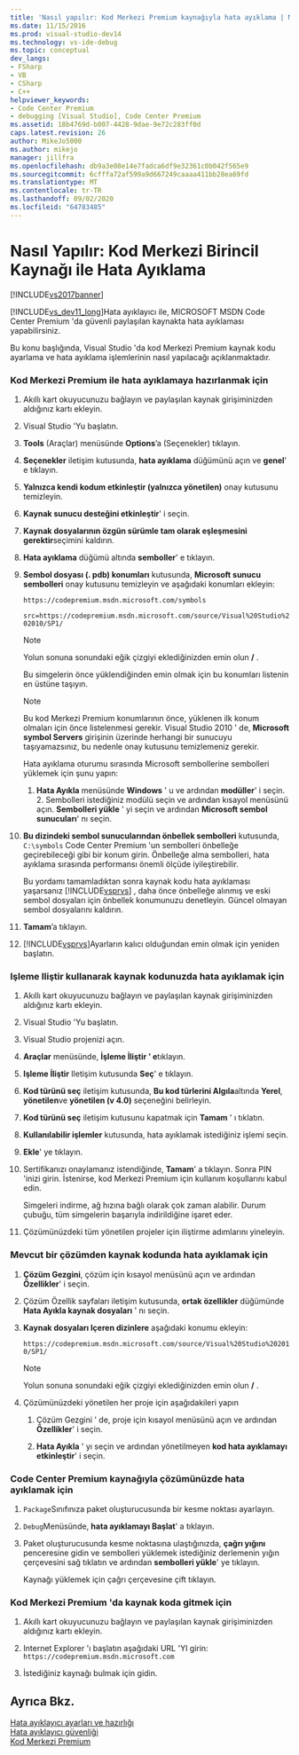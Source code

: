 ```yaml
---
title: 'Nasıl yapılır: Kod Merkezi Premium kaynağıyla hata ayıklama | Microsoft Docs'
ms.date: 11/15/2016
ms.prod: visual-studio-dev14
ms.technology: vs-ide-debug
ms.topic: conceptual
dev_langs:
- FSharp
- VB
- CSharp
- C++
helpviewer_keywords:
- Code Center Premium
- debugging [Visual Studio], Code Center Premium
ms.assetid: 18b4769d-b007-4428-9dae-9e72c283ff0d
caps.latest.revision: 26
author: MikeJo5000
ms.author: mikejo
manager: jillfra
ms.openlocfilehash: db9a3e08e14e7fadca6df9e32361c0b042f565e9
ms.sourcegitcommit: 6cfffa72af599a9d667249caaaa411bb28ea69fd
ms.translationtype: MT
ms.contentlocale: tr-TR
ms.lasthandoff: 09/02/2020
ms.locfileid: "64783485"
---
```

# <a name="how-to-debug-with-code-center-premium-source"></a>Nasıl Yapılır: Kod Merkezi Birincil Kaynağı ile Hata Ayıklama
[!INCLUDE[vs2017banner](../includes/vs2017banner.md)]

[!INCLUDE[vs_dev11_long](../includes/vs-dev11-long-md.md)]Hata ayıklayıcı ile, MICROSOFT MSDN Code Center Premium 'da güvenli paylaşılan kaynakta hata ayıklaması yapabilirsiniz.  
  
 Bu konu başlığında, Visual Studio 'da kod Merkezi Premium kaynak kodu ayarlama ve hata ayıklama işlemlerinin nasıl yapılacağı açıklanmaktadır.  
  
### <a name="to-prepare-for-debugging-with-code-center-premium"></a>Kod Merkezi Premium ile hata ayıklamaya hazırlanmak için  
  
1. Akıllı kart okuyucunuzu bağlayın ve paylaşılan kaynak girişiminizden aldığınız kartı ekleyin.  
  
2. Visual Studio 'Yu başlatın.  
  
3. **Tools** (Araçlar) menüsünde **Options**’a (Seçenekler) tıklayın.  
  
4. **Seçenekler** iletişim kutusunda, **hata ayıklama** düğümünü açın ve **genel**' e tıklayın.  
  
5. **Yalnızca kendi kodum etkinleştir (yalnızca yönetilen)** onay kutusunu temizleyin.  
  
6. **Kaynak sunucu desteğini etkinleştir**' i seçin.  
  
7. **Kaynak dosyalarının özgün sürümle tam olarak eşleşmesini gerektir**seçimini kaldırın.  
  
8. **Hata ayıklama** düğümü altında **semboller**' e tıklayın.  
  
9. **Sembol dosyası (. pdb) konumları** kutusunda, **Microsoft sunucu sembolleri** onay kutusunu temizleyin ve aşağıdaki konumları ekleyin:  
  
     `https://codepremium.msdn.microsoft.com/symbols`  
  
     `src=https://codepremium.msdn.microsoft.com/source/Visual%20Studio%202010/SP1/`  
  
   > [!NOTE]
   > Yolun sonuna sonundaki eğik çizgiyi eklediğinizden emin olun <strong>/</strong> .  
  
     Bu simgelerin önce yüklendiğinden emin olmak için bu konumları listenin en üstüne taşıyın.  
  
   > [!NOTE]
   > Bu kod Merkezi Premium konumlarının önce, yüklenen ilk konum olmaları için önce listelenmesi gerekir. Visual Studio 2010 ' de, **Microsoft symbol Servers** girişinin üzerinde herhangi bir sunucuyu taşıyamazsınız, bu nedenle onay kutusunu temizlemeniz gerekir.  
   > 
   >  Hata ayıklama oturumu sırasında Microsoft sembollerine sembolleri yüklemek için şunu yapın:  
   > 
   > 1. **Hata Ayıkla** menüsünde **Windows** ' u ve ardından **modüller**' i seçin.  
   >    2.  Sembolleri istediğiniz modülü seçin ve ardından kısayol menüsünü açın. **Sembolleri yükle** ' yi seçin ve ardından **Microsoft sembol sunucuları**' nı seçin.  
  
10. **Bu dizindeki sembol sunucularından önbellek sembolleri** kutusunda, `C:\symbols` Code Center Premium 'un sembolleri önbelleğe geçirebileceği gibi bir konum girin. Önbelleğe alma sembolleri, hata ayıklama sırasında performansı önemli ölçüde iyileştirebilir.  
  
     Bu yordamı tamamladıktan sonra kaynak kodu hata ayıklaması yaşarsanız [!INCLUDE[vsprvs](../includes/vsprvs-md.md)] , daha önce önbelleğe alınmış ve eski sembol dosyaları için önbellek konumunuzu denetleyin. Güncel olmayan sembol dosyalarını kaldırın.  
  
11. **Tamam**’a tıklayın.  
  
12. [!INCLUDE[vsprvs](../includes/vsprvs-md.md)]Ayarların kalıcı olduğundan emin olmak için yeniden başlatın.  
  
### <a name="to-debug-your-source-code-using-attach-to-process"></a>Işleme Iliştir kullanarak kaynak kodunuzda hata ayıklamak için  
  
1. Akıllı kart okuyucunuzu bağlayın ve paylaşılan kaynak girişiminizden aldığınız kartı ekleyin.  
  
2. Visual Studio 'Yu başlatın.  
  
3. Visual Studio projenizi açın.  
  
4. **Araçlar** menüsünde, **İşleme İliştir ' e**tıklayın.  
  
5. **Işleme İliştir** Iletişim kutusunda **Seç**' e tıklayın.  
  
6. **Kod türünü seç** iletişim kutusunda, **Bu kod türlerini Algıla**altında **Yerel**, **yönetilen**ve **yönetilen (v 4.0)** seçeneğini belirleyin.  
  
7. **Kod türünü seç** iletişim kutusunu kapatmak için **Tamam** ' ı tıklatın.  
  
8. **Kullanılabilir işlemler** kutusunda, hata ayıklamak istediğiniz işlemi seçin.  
  
9. **Ekle**' ye tıklayın.  
  
10. Sertifikanızı onaylamanız istendiğinde, **Tamam**' a tıklayın. Sonra PIN 'inizi girin. İstenirse, kod Merkezi Premium için kullanım koşullarını kabul edin.  
  
     Simgeleri indirme, ağ hızına bağlı olarak çok zaman alabilir. Durum çubuğu, tüm simgelerin başarıyla indirildiğine işaret eder.  
  
11. Çözümünüzdeki tüm yönetilen projeler için iliştirme adımlarını yineleyin.  
  
### <a name="to-debug-source-code-from-an-existing-solution"></a>Mevcut bir çözümden kaynak kodunda hata ayıklamak için  
  
1. **Çözüm Gezgini**, çözüm için kısayol menüsünü açın ve ardından **Özellikler**' i seçin.  
  
2. Çözüm Özellik sayfaları iletişim kutusunda, **ortak özellikler** düğümünde **Hata Ayıkla kaynak dosyaları** ' nı seçin.  
  
3. **Kaynak dosyaları Içeren dizinlere** aşağıdaki konumu ekleyin:  
  
    `https://codepremium.msdn.microsoft.com/source/Visual%20Studio%202010/SP1/`  
  
   > [!NOTE]
   > Yolun sonuna sonundaki eğik çizgiyi eklediğinizden emin olun <strong>/</strong> .  
  
4. Çözümünüzdeki yönetilen her proje için aşağıdakileri yapın  
  
   1. Çözüm Gezgini ' de, proje için kısayol menüsünü açın ve ardından **Özellikler**' i seçin.  
  
   2. **Hata Ayıkla** ' yı seçin ve ardından yönetilmeyen **kod hata ayıklamayı etkinleştir**' i seçin.  
  
### <a name="to-debug-your-solution-with-code-center-premium-source"></a>Code Center Premium kaynağıyla çözümünüzde hata ayıklamak için  
  
1. `Package`Sınıfınıza paket oluşturucusunda bir kesme noktası ayarlayın.  
  
2. `Debug`Menüsünde, **hata ayıklamayı Başlat**' a tıklayın.  
  
3. Paket oluşturucusunda kesme noktasına ulaştığınızda, **çağrı yığını** penceresine gidin ve sembolleri yüklemek istediğiniz derlemenin yığın çerçevesini sağ tıklatın ve ardından **sembolleri yükle**' ye tıklayın.  
  
     Kaynağı yüklemek için çağrı çerçevesine çift tıklayın.  
  
### <a name="to-browse-source-code-on-code-center-premium"></a>Kod Merkezi Premium 'da kaynak koda gitmek için  
  
1. Akıllı kart okuyucunuzu bağlayın ve paylaşılan kaynak girişiminizden aldığınız kartı ekleyin.  
  
2. Internet Explorer 'ı başlatın aşağıdaki URL 'YI girin: `https://codepremium.msdn.microsoft.com`  
  
3. İstediğiniz kaynağı bulmak için gidin.  
  
## <a name="see-also"></a>Ayrıca Bkz.  
 [Hata ayıklayıcı ayarları ve hazırlığı](../debugger/debugger-settings-and-preparation.md)   
 [Hata ayıklayıcı güvenliği](../debugger/debugger-security.md)   
 [Kod Merkezi Premium](https://www.microsoft.com/en-us/sharedsource/code-center-premium.aspx)
